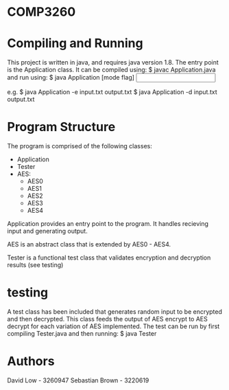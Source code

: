 # COMP3260


# Compiling and Running

This project is written in java, and requires java version 1.8. 
The entry point is the Application class.
It can be compiled using: 
$ javac Application.java
and run using:
$ java Application [mode flag] <input file name> <output file name>

e.g.
$ java Application -e input.txt output.txt
$ java Application -d input.txt output.txt

# Program Structure

The program is comprised of the following classes:

- Application
- Tester
- AES:
    - AES0
    - AES1
    - AES2
    - AES3
    - AES4

Application provides an entry point to the program. 
It handles recieving input and generating output.

AES is an abstract class that is extended by AES0 - AES4.

Tester is a functional test class that validates encryption and decryption results (see testing)

# testing

A test class has been included that generates random input to be encrypted and then decrypted.
This class feeds the output of AES encrypt to AES decrypt for each variation of AES implemented.
The test can be run by first compiling Tester.java and then running:
$ java Tester

# Authors

David Low - 3260947
Sebastian Brown - 3220619